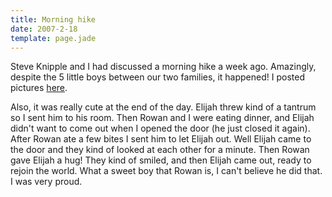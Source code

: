 ```yaml
---
title: Morning hike
date: 2007-2-18
template: page.jade
---
```


Steve Knipple and I had discussed a morning hike a week ago. Amazingly,
despite the 5 little boys between our two families, it happened! I posted
pictures [here](http://www.mountainwerks.org/cma/2007/kramerspitze.htm).
  
  
Also, it was really cute at the end of the day. Elijah threw kind of a
tantrum so I sent him to his room. Then Rowan and I were eating dinner,
and Elijah didn't want to come out when I opened the door (he just closed
it again). After Rowan ate a few bites I sent him to let Elijah out. Well
Elijah came to the door and they kind of looked at each other for a minute.
Then Rowan gave Elijah a hug! They kind of smiled, and then Elijah came
out, ready to rejoin the world. What a sweet boy that Rowan is, I can't
believe he did that. I was very proud.

